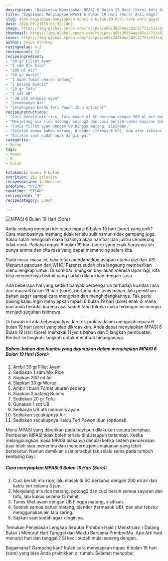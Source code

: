 ```yaml
---
description: "Bagaimana Menyiapkan MPASI 6 Bulan 19 Hari (Sore) Anti Gagal"
title: "Bagaimana Menyiapkan MPASI 6 Bulan 19 Hari (Sore) Anti Gagal"
slug: 4546-bagaimana-menyiapkan-mpasi-6-bulan-19-hari-sore-anti-gagal
date: 2020-09-21T15:06:32.740Z
image: https://img-global.cpcdn.com/recipes/a60c30854aecb2c3/751x532cq70/mpasi-6-bulan-19-hari-sore-foto-resep-utama.jpg
thumbnail: https://img-global.cpcdn.com/recipes/a60c30854aecb2c3/751x532cq70/mpasi-6-bulan-19-hari-sore-foto-resep-utama.jpg
cover: https://img-global.cpcdn.com/recipes/a60c30854aecb2c3/751x532cq70/mpasi-6-bulan-19-hari-sore-foto-resep-utama.jpg
author: Jesus Stanley
ratingvalue: 4.3
reviewcount: 12
recipeingredient:
- "30 gr Fillet Ayam"
- "1 sdm Mix Rice"
- "200 ml Air"
- "30 gr Wortel"
- "1 buah Tomat ukuran sedang"
- "2 batang Buncis"
- "20 gr Tofu"
- "1 sdt UB"
- " UB utk menumis ayam"
- "secukupnya Air"
- "secukupnya Kaldu Teri Pawon Ibun optional"
recipeinstructions:
- "Cuci bersih mix rice, lalu masak di SC bersama dengan 200 ml air dan kaldu teri selama 3 jam."
- "Menjelang mix rice matang, potong2 dan cuci bersih semua sayuran dan tofu, lalu kukus selama 15 menit."
- "Tumis fillet ayam dengan UB hingga matang, sisihkan."
- "Setelah semua bahan matang, blender (termasuk UB), dan atur tekstur menggunakan air, lalu saring."
- "Sajikan saat sudah agak dingin ya."
categories:
- Resep
tags:
- mpasi
- 6
- bulan

katakunci: mpasi 6 bulan 
nutrition: 212 calories
recipecuisine: Indonesian
preptime: "PT27M"
cooktime: "PT54M"
recipeyield: "3"
recipecategory: Lunch

---
```



![MPASI 6 Bulan 19 Hari (Sore)](https://img-global.cpcdn.com/recipes/a60c30854aecb2c3/751x532cq70/mpasi-6-bulan-19-hari-sore-foto-resep-utama.jpg)

Anda sedang mencari ide resep mpasi 6 bulan 19 hari (sore) yang unik? Cara membuatnya memang tidak terlalu sulit namun tidak gampang juga. Kalau salah mengolah maka hasilnya akan hambar dan justru cenderung tidak enak. Padahal mpasi 6 bulan 19 hari (sore) yang enak harusnya sih punya aroma dan cita rasa yang dapat memancing selera kita.

Pada masa-masa ini, bayi tetap mendapatkan asupan utama gizi dari ASI. Menurut panduan dari WHO, Parents sudah bisa langsung memberikan menu lengkap untuk. Di sore hari mungkin bayi akan merasa lapar lagi, kita bisa memberinya biskuit yang sudah dilunakkan dengan susu.

Ada beberapa hal yang sedikit banyak berpengaruh terhadap kualitas rasa dari mpasi 6 bulan 19 hari (sore), pertama dari jenis bahan, lalu pemilihan bahan segar sampai cara mengolah dan menghidangkannya. Tak perlu pusing kalau ingin menyiapkan mpasi 6 bulan 19 hari (sore) enak di mana pun anda berada, karena asal sudah tahu triknya maka hidangan ini mampu menjadi suguhan istimewa.


Di bawah ini ada beberapa tips dan trik praktis dalam mengolah mpasi 6 bulan 19 hari (sore) yang siap dikreasikan. Anda dapat menyiapkan MPASI 6 Bulan 19 Hari (Sore) memakai 11 jenis bahan dan 5 langkah pembuatan. Berikut ini langkah-langkah untuk membuat hidangannya.

<!--inarticleads1-->

##### Bahan-bahan dan bumbu yang digunakan dalam menyiapkan MPASI 6 Bulan 19 Hari (Sore):

1. Ambil 30 gr Fillet Ayam
1. Sediakan 1 sdm Mix Rice
1. Siapkan 200 ml Air
1. Siapkan 30 gr Wortel
1. Ambil 1 buah Tomat ukuran sedang
1. Siapkan 2 batang Buncis
1. Sediakan 20 gr Tofu
1. Gunakan 1 sdt UB
1. Sediakan  UB utk menumis ayam
1. Sediakan secukupnya Air
1. Sediakan secukupnya Kaldu Teri Pawon Ibun (optional)


Menu MPASI yang diberikan pada bayi pun dilakukan secara bertahap. Pemberian MPASI tidak boleh terlalu dini ataupun terlambat. Ketika melangsungkan masa MPASI biasanya dimulai ketika sistem pencernaan bayi telah siap menerima dan mencerna jenis makanan yang lebih bertekstur. Namun demikian usia tersebut tak selalu sama pada tumbuh kembang bayi. 

<!--inarticleads2-->

##### Cara menyiapkan MPASI 6 Bulan 19 Hari (Sore):

1. Cuci bersih mix rice, lalu masak di SC bersama dengan 200 ml air dan kaldu teri selama 3 jam.
1. Menjelang mix rice matang, potong2 dan cuci bersih semua sayuran dan tofu, lalu kukus selama 15 menit.
1. Tumis fillet ayam dengan UB hingga matang, sisihkan.
1. Setelah semua bahan matang, blender (termasuk UB), dan atur tekstur menggunakan air, lalu saring.
1. Sajikan saat sudah agak dingin ya.


Temukan Penjelasan Lengkap Seputar Primbon Haid ( Menstruasi / Datang Bulan ) Menurut Hari Tanggal dan Waktu Bersama PrimbonMu. Apa Arti haid menurut hari dan tanggal ? Si kecil sudah mulai senang dengan. 

Bagaimana? Gampang kan? Itulah cara menyiapkan mpasi 6 bulan 19 hari (sore) yang bisa Anda praktikkan di rumah. Selamat mencoba!

